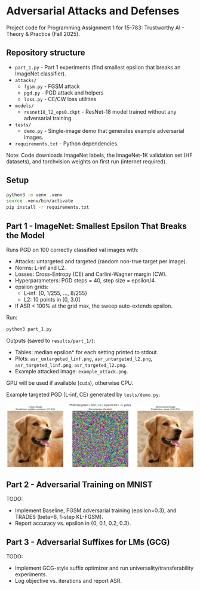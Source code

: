 # Adversarial Attacks and Defenses

Project code for Programming Assignment 1 for 15-783: Trustworthy AI - Theory & Practice (Fall 2025).

## Repository structure

- `part_1.py` - Part 1 experiments (find smallest epsilon that breaks an ImageNet classifier).
- `attacks/`
  - `fgsm.py` - FGSM attack
  - `pgd.py` - PGD attack and helpers
  - `loss.py` - CE/CW loss utilities
- `models/`
  - `resnet18_l2_eps0.ckpt` - ResNet-18 model trained without any adversarial training.
- `tests/`
  - `demo.py` - Single-image demo that generates example adversarial images.
- `requirements.txt` - Python dependencies.

Note: Code downloads ImageNet labels, the ImageNet-1K validation set (HF datasets), and torchvision weights on first run (internet required).

## Setup

```bash
python3 -m venv .venv
source .venv/bin/activate
pip install -r requirements.txt
```

## Part 1 - ImageNet: Smallest Epsilon That Breaks the Model

Runs PGD on 100 correctly classified val images with:

- Attacks: untargeted and targeted (random non-true target per image).
- Norms: L-inf and L2.
- Losses: Cross-Entropy (CE) and Carlini-Wagner margin (CW).
- Hyperparameters: PGD steps = 40, step size = epsilon/4.
- epsilon grids:
  - L-inf: {0, 1/255, ..., 8/255}
  - L2: 10 points in [0, 3.0]
- If ASR < 100% at the grid max, the sweep auto-extends epsilon.

Run:

```bash
python3 part_1.py
```

Outputs (saved to `results/part_1/`):

- Tables: median epsilon\* for each setting printed to stdout.
- Plots: `asr_untargeted_linf.png`, `asr_untargeted_l2.png`, `asr_targeted_linf.png`, `asr_targeted_l2.png`.
- Example attacked image: `example_attack.png`.

GPU will be used if available (`cuda`), otherwise CPU.

Example targeted PGD (L-inf, CE) generated by `tests/demo.py`:

![Example PGD L-inf targeted CE](attack_pgd_linf_targeted_ce.png)

## Part 2 - Adversarial Training on MNIST

TODO:

- Implement Baseline, FGSM adversarial training (epsilon=0.3), and TRADES (beta=6, 1-step KL-FGSM).
- Report accuracy vs. epsilon in {0, 0.1, 0.2, 0.3}.

## Part 3 - Adversarial Suffixes for LMs (GCG)

TODO:

- Implement GCG-style suffix optimizer and run universality/transferability experiments.
- Log objective vs. iterations and report ASR.
